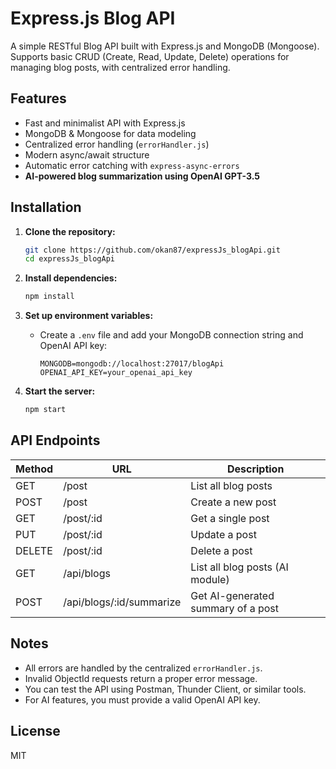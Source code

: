 # Express.js Blog API

A simple RESTful Blog API built with Express.js and MongoDB (Mongoose). Supports basic CRUD (Create, Read, Update, Delete) operations for managing blog posts, with centralized error handling.

## Features

- Fast and minimalist API with Express.js
- MongoDB & Mongoose for data modeling
- Centralized error handling (`errorHandler.js`)
- Modern async/await structure
- Automatic error catching with `express-async-errors`
- **AI-powered blog summarization using OpenAI GPT-3.5**

## Installation

1. **Clone the repository:**
    ```bash
    git clone https://github.com/okan87/expressJs_blogApi.git
    cd expressJs_blogApi
    ```

2. **Install dependencies:**
    ```bash
    npm install
    ```

3. **Set up environment variables:**
    - Create a `.env` file and add your MongoDB connection string and OpenAI API key:
      ```
      MONGODB=mongodb://localhost:27017/blogApi
      OPENAI_API_KEY=your_openai_api_key
      ```

4. **Start the server:**
    ```bash
    npm start
    ```

## API Endpoints

| Method | URL                           | Description                        |
|--------|-------------------------------|------------------------------------|
| GET    | /post                         | List all blog posts                |
| POST   | /post                         | Create a new post                  |
| GET    | /post/:id                     | Get a single post                  |
| PUT    | /post/:id                     | Update a post                      |
| DELETE | /post/:id                     | Delete a post                      |
| GET    | /api/blogs                    | List all blog posts (AI module)    |
| POST   | /api/blogs/:id/summarize      | Get AI-generated summary of a post |

## Notes

- All errors are handled by the centralized `errorHandler.js`.
- Invalid ObjectId requests return a proper error message.
- You can test the API using Postman, Thunder Client, or similar tools.
- For AI features, you must provide a valid OpenAI API key.

## License

MIT